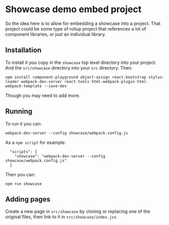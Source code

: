 Showcase demo embed project
===========================

So the idea here is to allow for embedding a showcase into a project.
That project could be some type of rollup project that references a lot
of component libraries, or just an individual library.

## Installation

To install it you copy in the `showcase` top level directory into your
project. And the `src/showcase` directory into your `src` directory. Then:

```
npm install component-playground object-assign react-bootstrap stylus-loader webpack-dev-server react-tools html-webpack-plugin html-webpack-template --save-dev
```

Though you may need to add more.

## Running

To run it you can:

```
webpack-dev-server --config showcase/webpack.config.js
```

As a `npm script` for example:

```
  "scripts": {
    "showcase": "webpack-dev-server --config showcase/webpack.config.js"
  }
```

Then you can:

```
npm run showcase
```

## Adding pages

Create a new page in `src/showcase` by cloning or replacing one of the original
files, then link to it in `src/showcase/index.jsx`.
